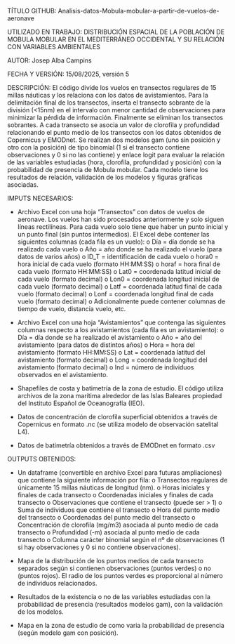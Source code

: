 TÍTULO GITHUB: Analisis-datos-Mobula-mobular-a-partir-de-vuelos-de-aeronave

UTILIZADO EN TRABAJO: DISTRIBUCIÓN ESPACIAL DE LA POBLACIÓN DE MOBULA MOBULAR EN EL MEDITERRÁNEO OCCIDENTAL Y SU RELACIÓN CON VARIABLES AMBIENTALES

AUTOR: Josep Alba Campins

FECHA Y VERSIÓN: 15/08/2025, versión 5

DESCRIPCIÓN: 
El código divide los vuelos en transectos regulares de 15 millas náuticas y los relaciona con los datos de avistamientos. Para la delimitación final de los transectos, inserta el transecto sobrante de la división (<15nm) en el intervalo con menor cantidad de observaciones para minimizar la pérdida de información. Finalmente se eliminan los transectos sobrantes.
A cada transecto se asocia un valor de clorofila y profundidad relacionando el punto medio de los transectos con los datos obtenidos de Copernicus y EMODnet.
Se realizan dos modelos gam (uno sin posición y otro con la posición) de tipo binomial (1 si el transecto contiene observaciones y 0 si no las contiene) y enlace logit para evaluar la relación de las variables estudiadas (hora, clorofila, profundidad y posición) con la probabilidad de presencia de Mobula mobular.
Cada modelo tiene los resultados de relación, validación de los modelos y figuras gráficas asociadas.

IMPUTS NECESARIOS:
-	Archivo Excel con una hoja “Transectos” con datos de vuelos de aeronave. Los vuelos han sido procesados anteriormente y solo siguen líneas rectilíneas. Para cada vuelo solo tiene que haber un punto inicial y un punto final (sin puntos intermedios). El Excel debe contener las siguientes columnas (cada fila es un vuelo):
    o	Día = día donde se ha realizado cada vuelo
    o	Año = año donde se ha realizado el vuelo (para datos de varios años)
    o	ID_T = identificación de cada vuelo
    o	hora0 = hora inicial de cada vuelo (formato HH:MM:SS)
    o	horaf = hora final de cada vuelo (formato HH:MM:SS)
    o	Lat0 = coordenada latitud inicial de cada vuelo (formato decimal)
    o	Lon0 = coordenada longitud inicial de cada vuelo (formato decimal)
    o	Latf = coordenada latitud final de cada vuelo (formato decimal)
    o	Lonf = coordenada longitud final de cada vuelo (formato decimal)
    o	Adicionalmente puede contener columnas de tiempo de vuelo, distancia vuelo, etc.

-	Archivo Excel con una hoja “Avistamientos” que contenga las siguientes columnas respecto a los avistamientos (cada fila es un avistamiento):
    o	Día = día donde se ha realizado el avistamiento
    o	Año = año del avistamiento (para datos de distintos años)
    o	Hora = hora del avistamiento (formato HH:MM:SS)
    o	Lat = coordenada latitud del avistamiento (formato decimal)
    o	Long = coordenada longitud del avistamiento (formato decimal)
    o	Ind = número de individuos observados en el avistamiento.

-	Shapefiles de costa y batimetría de la zona de estudio. El código utiliza archivos de la zona marítima alrededor de las Islas Baleares propiedad del Instituto Español de Oceanografía (IEO).

-	Datos de concentración de clorofila superficial obtenidos a través de Copernicus en formato .nc (se utiliza modelo de observación satelital L4).

-	Datos de batimetría obtenidos a través de EMODnet en formato .csv

OUTPUTS OBTENIDOS:
-	Un dataframe (convertible en archivo Excel para futuras ampliaciones) que contiene la siguiente información por fila:
    o	Transectos regulares de únicamente 15 millas náuticas de longitud (nm).
    o	Horas iniciales y finales de cada transecto
    o	Coordenadas iniciales y finales de cada transecto
    o	Observaciones que contiene el transecto (puede ser > 1)
    o	Suma de individuos que contiene el transecto
    o	Hora del punto medio del transecto
    o	Coordenadas del punto medio del transecto
    o	Concentración de clorofila (mg/m3) asociada al punto medio de cada transecto
    o	Profundidad (-m) asociada al punto medio de cada transecto
    o	Columna carácter binomial según el nº de observaciones (1 si hay observaciones y 0 si no contiene observaciones).

-	Mapa de la distribución de los puntos medios de cada transecto separados según si contienen observaciones (puntos verdes) o no (puntos rojos). El radio de los puntos verdes es proporcional al número de individuos relacionados.

-	Resultados de la existencia o no de las variables estudiadas con la probabilidad de presencia (resultados modelos gam), con la validación de los modelos.

-	Mapa en la zona de estudio de como varia la probabilidad de presencia (según modelo gam con posición). 
